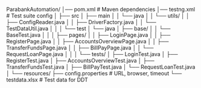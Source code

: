 ParabankAutomation/
│── pom.xml                  # Maven dependencies
│── testng.xml               # Test suite config
│
├── src
│   ├── main
│   │   └── java
│   │       └── utils/
│   │           ├── ConfigReader.java
│   │           ├── DriverFactory.java
│   │           └── TestDataUtil.java
│   │
│   └── test
│       └── java
│           ├── base/
│           │   └── BaseTest.java
│           │
│           ├── pages/
│           │   ├── LoginPage.java
│           │   ├── RegisterPage.java
│           │   ├── AccountsOverviewPage.java
│           │   ├── TransferFundsPage.java
│           │   ├── BillPayPage.java
│           │   └── RequestLoanPage.java
│           │
│           └── tests/
│               ├── LoginTest.java
│               ├── RegisterTest.java
│               ├── AccountsOverviewTest.java
│               ├── TransferFundsTest.java
│               ├── BillPayTest.java
│               └── RequestLoanTest.java
│
└── resources/
├── config.properties    # URL, browser, timeout
└── testdata.xlsx        # Test data for DDT
